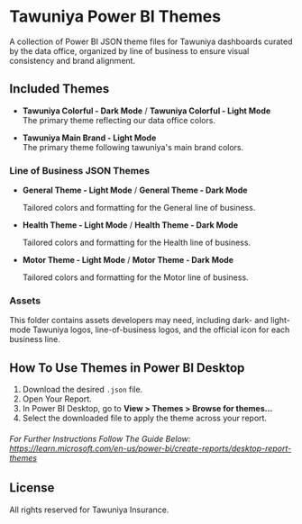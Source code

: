 # Tawuniya Power BI Themes

A collection of Power BI JSON theme files for Tawuniya dashboards curated by the data office, organized by line of business to ensure visual consistency and brand alignment.

## Included Themes

- **Tawuniya Colorful - Dark Mode** / **Tawuniya Colorful - Light Mode**  
  The primary theme reflecting our data office colors.

- **Tawuniya Main Brand - Light Mode**  
  The primary theme following tawuniya's main brand colors.

### Line of Business JSON Themes

- **General Theme - Light Mode** / **General Theme - Dark Mode**

  Tailored colors and formatting for the General line of business.

- **Health Theme - Light Mode** / **Health Theme - Dark Mode**

  Tailored colors and formatting for the Health line of business.

- **Motor Theme - Light Mode** / **Motor Theme - Dark Mode**

  Tailored colors and formatting for the Motor line of business.

### Assets

This folder contains assets developers may need, including dark- and light-mode Tawuniya logos, line-of-business logos, and the official icon for each business line.

## How To Use Themes in Power BI Desktop

1. Download the desired `.json` file.
2. Open Your Report.
3. In Power BI Desktop, go to **View > Themes > Browse for themes...**
4. Select the downloaded file to apply the theme across your report.

###### For Further Instructions Follow The Guide Below: https://learn.microsoft.com/en-us/power-bi/create-reports/desktop-report-themes

## License

All rights reserved for Tawuniya Insurance.
